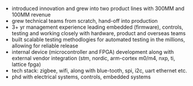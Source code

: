 - introduced innovation and grew into two product lines with 300MM and 100MM revenue 
- grew technical teams from scratch, hand-off into production 
- 3+ yr management experience leading embedded (firmware), controls, testing and working closely with hardware, product and overseas teams
- built scalable testing methodlogies for automated testing in the millions, allowing for reliable release
- internal device (microcontroller and FPGA) development along with external vendor integration (stm, nordic, arm-cortex m0/m4, nxp, ti, lattice fpga)
- tech stack: zigbee, wifi, along with blue-tooth, spi, i2c, uart ethernet etc. 
- phd with electrical systems, controls, embedded systems
